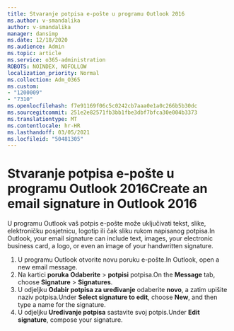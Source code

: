 ```yaml
---
title: Stvaranje potpisa e-pošte u programu Outlook 2016
ms.author: v-smandalika
author: v-smandalika
manager: dansimp
ms.date: 12/18/2020
ms.audience: Admin
ms.topic: article
ms.service: o365-administration
ROBOTS: NOINDEX, NOFOLLOW
localization_priority: Normal
ms.collection: Adm_O365
ms.custom:
- "1200009"
- "7310"
ms.openlocfilehash: f7e91169f06c5c0242cb7aaa0e1a0c266b5b30dc
ms.sourcegitcommit: 251e2e82571fb3bb1fbe3dbf7bfca30e004b3373
ms.translationtype: MT
ms.contentlocale: hr-HR
ms.lasthandoff: 03/05/2021
ms.locfileid: "50481305"
---
```

# <a name="create-an-email-signature-in-outlook-2016"></a><span data-ttu-id="12fe7-102">Stvaranje potpisa e-pošte u programu Outlook 2016</span><span class="sxs-lookup"><span data-stu-id="12fe7-102">Create an email signature in Outlook 2016</span></span>

<span data-ttu-id="12fe7-103">U programu Outlook vaš potpis e-pošte može uključivati tekst, slike, elektroničku posjetnicu, logotip ili čak sliku rukom napisanog potpisa.</span><span class="sxs-lookup"><span data-stu-id="12fe7-103">In Outlook, your email signature can include text, images, your electronic business card, a logo, or even an image of your handwritten signature.</span></span>

1. <span data-ttu-id="12fe7-104">U programu Outlook otvorite novu poruku e-pošte.</span><span class="sxs-lookup"><span data-stu-id="12fe7-104">In Outlook, open a new email message.</span></span>
2. <span data-ttu-id="12fe7-105">Na kartici **poruka** **Odaberite**  >  **potpisi** potpisa.</span><span class="sxs-lookup"><span data-stu-id="12fe7-105">On the **Message** tab, choose **Signature** > **Signatures**.</span></span>
3. <span data-ttu-id="12fe7-106">U odjeljku **Odabir potpisa za uređivanje** odaberite **novo**, a zatim upišite naziv potpisa.</span><span class="sxs-lookup"><span data-stu-id="12fe7-106">Under **Select signature to edit**, choose **New**, and then type a name for the signature.</span></span>
4. <span data-ttu-id="12fe7-107">U odjeljku **Uređivanje potpisa** sastavite svoj potpis.</span><span class="sxs-lookup"><span data-stu-id="12fe7-107">Under **Edit signature**, compose your signature.</span></span>
